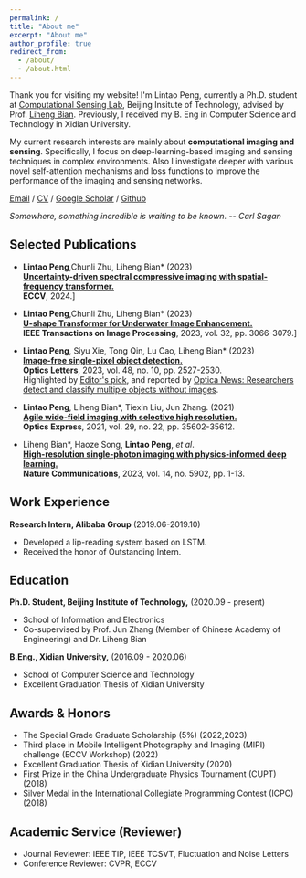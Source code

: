 ```yaml
---
permalink: /
title: "About me"
excerpt: "About me"
author_profile: true
redirect_from: 
  - /about/
  - /about.html
---
```




Thank you for visiting my website! I'm Lintao Peng, currently a Ph.D. student at [Computational Sensing Lab](https://bianlab.github.io/), Beijing Insitute of Technology, advised by Prof. [Liheng Bian](https://bianlab.github.io/). Previously, I received my B. Eng in Computer Science and Technology in Xidian University.

My current research interests are mainly about **computational imaging and sensing**. Specifically, I focus on deep-learning-based imaging and sensing techniques in complex environments. Also I investigate deeper with various novel self-attention mechanisms and loss functions to improve the performance of the imaging and sensing networks.


[Email](plt_xidian@foxmail.com) / [CV](../files/Lintao_Peng_CV-BIT.pdf) / [Google Scholar](https://scholar.google.com/citations?user=mpKrpgQAAAAJ&hl=zh-CN) / [Github](https://github.com/LintaoPeng)

*Somewhere, something incredible is waiting to be known.  -- Carl Sagan*

## Selected Publications

- **Lintao Peng**,Chunli Zhu, Liheng Bian* (2023) <br>
  [**Uncertainty-driven spectral compressive imaging with spatial-frequency transformer.**](https://lintaopeng.github.io/) <br>
  **ECCV**, 2024.] <br>
  
- **Lintao Peng**,Chunli Zhu, Liheng Bian* (2023) <br>
  [**U-shape Transformer for Underwater Image Enhancement.**](https://ieeexplore.ieee.org/document/10129222) <br>
  **IEEE Transactions on Image Processing**, 2023, vol. 32, pp. 3066-3079.] <br>

- **Lintao Peng**, Siyu Xie, Tong Qin, Lu Cao, Liheng Bian* (2023) <br>
  [**Image-free single-pixel object detection.**](https://opg.optica.org/ol/abstract.cfm?uri=ol-48-10-2527) <br>
  **Optics Letters**, 2023, vol. 48, no. 10, pp. 2527-2530. <br>
   Highlighted by [Editor's pick](https://opg.optica.org/ol/abstract.cfm?uri=ol-48-10-2527), and reported by [Optica News: Researchers detect and classify multiple objects without images](https://www.optica.org/en-us/about/newsroom/news_releases/2023/may/researchers_detect_and_classify_multiple_objects_w/).

- **Lintao Peng**, Liheng Bian*, Tiexin Liu, Jun Zhang. (2021) <br>
  [**Agile wide-field imaging with selective high resolution.**](https://www.osapublishing.org/oe/fulltext.cfm?uri=oe-29-22-35602) <br>
  **Optics Express**, 2021, vol. 29, no. 22, pp. 35602-35612. <br>

- Liheng Bian*, Haoze Song, **Lintao Peng**, _et al_. <br>
  [**High-resolution single-photon imaging with physics-informed deep learning.**](https://www.nature.com/articles/s41467-023-41597-9) <br>
  **Nature Communications**, 2023, vol. 14, no. 5902, pp. 1-13. <br>


## Work Experience
**Research Intern, Alibaba Group**     (2019.06-2019.10)
- Developed a lip-reading system based on LSTM.
- Received the honor of Outstanding Intern.

## Education
**Ph.D. Student, Beijing Institute of Technology,** (2020.09 - present)                                                         
- School of Information and Electronics
-	Co-supervised by Prof. Jun Zhang (Member of Chinese Academy of Engineering) and Dr. Liheng Bian

**B.Eng., Xidian University,** (2016.09 - 2020.06)                                                         
- School of Computer Science and Technology
-	Excellent Graduation Thesis of Xidian University
 

## Awards & Honors
-	The Special Grade Graduate Scholarship (5%)	(2022,2023)
-	Third place in Mobile Intelligent Photography and Imaging (MIPI) challenge (ECCV Workshop) (2022)
-	Excellent Graduation Thesis of Xidian University	(2020)
-	First Prize in the China Undergraduate Physics Tournament (CUPT) (2018)
-	Silver Medal in the International Collegiate Programming Contest (ICPC)	(2018)

## Academic Service (Reviewer)
- Journal Reviewer: IEEE TIP, IEEE TCSVT, Fluctuation and Noise Letters
- Conference Reviewer: CVPR, ECCV



